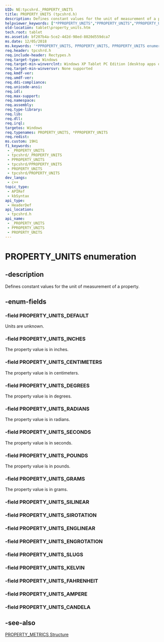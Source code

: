 ```yaml
---
UID: NE:tpcshrd._PROPERTY_UNITS
title: PROPERTY_UNITS (tpcshrd.h)
description: Defines constant values for the unit of measurement of a property.
helpviewer_keywords: ["*PPROPERTY_UNITS","PPROPERTY_UNITS","PPROPERTY_UNITS enumeration pointer [Tablet PC]","PROPERTY_UNITS","PROPERTY_UNITS enumeration [Tablet PC]","PROPERTY_UNITS_CENTIMETERS","PROPERTY_UNITS_DEFAULT","PROPERTY_UNITS_DEGREES","PROPERTY_UNITS_GRAMS","PROPERTY_UNITS_INCHES","PROPERTY_UNITS_POUNDS","PROPERTY_UNITS_RADIANS","PROPERTY_UNITS_SECONDS","bf207b4a-5ce2-4d2d-98ed-8020d559dca7","tablet.property_units","tpcshrd/PPROPERTY_UNITS","tpcshrd/PROPERTY_UNITS","tpcshrd/PROPERTY_UNITS_CENTIMETERS","tpcshrd/PROPERTY_UNITS_DEFAULT","tpcshrd/PROPERTY_UNITS_DEGREES","tpcshrd/PROPERTY_UNITS_GRAMS","tpcshrd/PROPERTY_UNITS_INCHES","tpcshrd/PROPERTY_UNITS_POUNDS","tpcshrd/PROPERTY_UNITS_RADIANS","tpcshrd/PROPERTY_UNITS_SECONDS"]
old-location: tablet\property_units.htm
tech.root: tablet
ms.assetid: bf207b4a-5ce2-4d2d-98ed-8020d559dca7
ms.date: 12/05/2018
ms.keywords: '*PPROPERTY_UNITS, PPROPERTY_UNITS, PPROPERTY_UNITS enumeration pointer [Tablet PC], PROPERTY_UNITS, PROPERTY_UNITS enumeration [Tablet PC], PROPERTY_UNITS_CENTIMETERS, PROPERTY_UNITS_DEFAULT, PROPERTY_UNITS_DEGREES, PROPERTY_UNITS_GRAMS, PROPERTY_UNITS_INCHES, PROPERTY_UNITS_POUNDS, PROPERTY_UNITS_RADIANS, PROPERTY_UNITS_SECONDS, bf207b4a-5ce2-4d2d-98ed-8020d559dca7, tablet.property_units, tpcshrd/PPROPERTY_UNITS, tpcshrd/PROPERTY_UNITS, tpcshrd/PROPERTY_UNITS_CENTIMETERS, tpcshrd/PROPERTY_UNITS_DEFAULT, tpcshrd/PROPERTY_UNITS_DEGREES, tpcshrd/PROPERTY_UNITS_GRAMS, tpcshrd/PROPERTY_UNITS_INCHES, tpcshrd/PROPERTY_UNITS_POUNDS, tpcshrd/PROPERTY_UNITS_RADIANS, tpcshrd/PROPERTY_UNITS_SECONDS'
req.header: tpcshrd.h
req.include-header: Rectypes.h
req.target-type: Windows
req.target-min-winverclnt: Windows XP Tablet PC Edition [desktop apps only]
req.target-min-winversvr: None supported
req.kmdf-ver: 
req.umdf-ver: 
req.ddi-compliance: 
req.unicode-ansi: 
req.idl: 
req.max-support: 
req.namespace: 
req.assembly: 
req.type-library: 
req.lib: 
req.dll: 
req.irql: 
targetos: Windows
req.typenames: PROPERTY_UNITS, *PPROPERTY_UNITS
req.redist: 
ms.custom: 19H1
f1_keywords:
 - _PROPERTY_UNITS
 - tpcshrd/_PROPERTY_UNITS
 - PPROPERTY_UNITS
 - tpcshrd/PPROPERTY_UNITS
 - PROPERTY_UNITS
 - tpcshrd/PROPERTY_UNITS
dev_langs:
 - c++
topic_type:
 - APIRef
 - kbSyntax
api_type:
 - HeaderDef
api_location:
 - tpcshrd.h
api_name:
 - _PROPERTY_UNITS
 - PPROPERTY_UNITS
 - PROPERTY_UNITS
---
```


# PROPERTY_UNITS enumeration


## -description

Defines constant values for the unit of measurement of a property.

## -enum-fields

### -field PROPERTY_UNITS_DEFAULT

Units are unknown.

### -field PROPERTY_UNITS_INCHES

The property value is in inches.

### -field PROPERTY_UNITS_CENTIMETERS

 The property value is in centimeters.

### -field PROPERTY_UNITS_DEGREES

The property value is in degrees.

### -field PROPERTY_UNITS_RADIANS

The property value is in radians.

### -field PROPERTY_UNITS_SECONDS

The property value is in seconds.

### -field PROPERTY_UNITS_POUNDS

 The property value is in pounds.

### -field PROPERTY_UNITS_GRAMS

The property value is in grams.

### -field PROPERTY_UNITS_SILINEAR

### -field PROPERTY_UNITS_SIROTATION

### -field PROPERTY_UNITS_ENGLINEAR

### -field PROPERTY_UNITS_ENGROTATION

### -field PROPERTY_UNITS_SLUGS

### -field PROPERTY_UNITS_KELVIN

### -field PROPERTY_UNITS_FAHRENHEIT

### -field PROPERTY_UNITS_AMPERE

### -field PROPERTY_UNITS_CANDELA

## -see-also

<a href="/windows/desktop/api/tpcshrd/ns-tpcshrd-property_metrics">PROPERTY_METRICS Structure</a>

